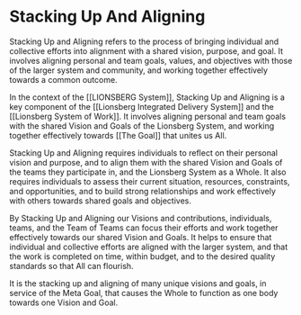 # Stacking Up And Aligning

Stacking Up and Aligning refers to the process of bringing individual and collective efforts into alignment with a shared vision, purpose, and goal. It involves aligning personal and team goals, values, and objectives with those of the larger system and community, and working together effectively towards a common outcome.

In the context of the [[LIONSBERG System]], Stacking Up and Aligning is a key component of the [[Lionsberg Integrated Delivery System]] and the [[Lionsberg System of Work]]. It involves aligning personal and team goals with the shared Vision and Goals of the Lionsberg System, and working together effectively towards [[The Goal]] that unites us All.

Stacking Up and Aligning requires individuals to reflect on their personal vision and purpose, and to align them with the shared Vision and Goals of the teams they participate in, and the Lionsberg System as a Whole. It also requires individuals to assess their current situation, resources, constraints, and opportunities, and to build strong relationships and work effectively with others towards shared goals and objectives.

By Stacking Up and Aligning our Visions and contributions, individuals, teams, and the Team of Teams can focus their efforts and work together effectively towards our shared Vision and Goals. It helps to ensure that individual and collective efforts are aligned with the larger system, and that the work is completed on time, within budget, and to the desired quality standards so that All can flourish. 

It is the stacking up and aligning of many unique visions and goals, in service of the Meta Goal, that causes the Whole to function as one body towards one Vision and Goal. 

